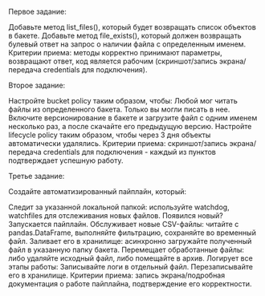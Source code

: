 Первое задание:

Добавьте метод list_files(), который будет возвращать список объектов в бакете.
Добавьте метод file_exists(), который должен возвращать булевый ответ на запрос о наличии файла с определенным именем.
Критерии приема: методы корректно принимают параметры, возвращают ответ, код является рабочим (скриншот/запись экрана/передача credentials для подключения).

Второе задание:

Настройте bucket policy таким образом, чтобы:
Любой мог читать файлы из определенного бакета.
Только вы могли писать в нее.
Включите версионирование в бакете и загрузите файл с одним именем несколько раз, а после скачайте его предыдущую версию.
Настройте lifecycle policy таким образом, чтобы через 3 дня объекты автоматически удалялись.
Критерии приема: скриншот/запись экрана/передача credentials для подключения - каждый из пунктов подтверждает успешную работу.

Третье задание:

Создайте автоматизированный пайплайн, который:

Следит за указанной локальной папкой: используйте watchdog, watchfiles для отслеживания новых файлов. Появился новый? Запускается пайплайн. 
Обслуживает новые CSV-файлы: читайте с pandas.DataFrame, выполняйте фильтрацию, сохраняйте во временный файл.
Заливает его в хранилище: асинхронно загружайте полученный файл в указанную папку бакета.
Перемещает обработанные файлы: либо удаляйте исходный файл, либо помещайте в архив.
Логирует все этапы работы:
Записывайте логи в отдельный файл.
Перезаписывайте его в хранилище.
Критерии приема: запись экрана/подробная документация о работе пайплайна, подтверждение его корректности.